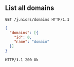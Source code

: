 ## List all domains

```http
GET /juniors/domains HTTP/1.1
```

```json
{
  "domains": [{
    "id": 0,
    "name": "domain"
  }]
}
```

```http
HTTP/1.1 200 Ok
```
